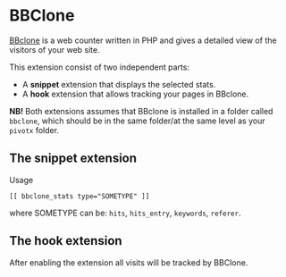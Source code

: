 
BBClone
=======

[BBclone](http://www.bbclone.de/) is a web counter written in PHP and gives a 
detailed view of the visitors of your web site.

This extension consist of two independent parts:

* A **snippet** extension that displays the selected stats.
* A **hook** extension that allows tracking your pages in BBclone.

**NB!** Both extensions assumes that BBclone is installed in a folder called
`bbclone`, which should be in the same folder/at the same level as your
`pivotx` folder.



The snippet extension
---------------------

Usage  

    [[ bbclone_stats type="SOMETYPE" ]]

where SOMETYPE can be: `hits`, `hits_entry`, `keywords`, `referer`.
 

The hook extension
------------------

After enabling the extension all visits will be tracked by BBClone.
